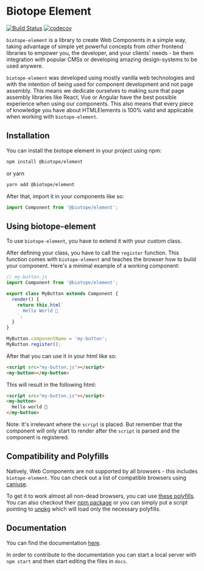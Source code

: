 # Biotope Element

[![Build Status](https://travis-ci.org/biotope/biotope-element.svg?branch=master)](https://travis-ci.org/biotope/biotope-element)
[![codecov](https://codecov.io/gh/biotope/biotope-element/branch/master/graph/badge.svg)](https://codecov.io/gh/biotope/biotope-element)

`biotope-element` is a library to create Web Components in a simple way, taking advantage of simple
yet powerful concepts from other frontend libraries to empower you, the developer, and your clients'
needs - be them integration with popular CMSs or developing amazing design-systems to be used
anywere.

`biotope-element` was developed using mostly vanilla web technologies and with the intention of
being used for component development and not page assembly. This means we dedicate ourselves to
making sure that page assembly libraries like React, Vue or Angular have the best possible
experience when using our components. This also means that every piece of knowledge you have about
HTMLElements is 100% valid and applicable when working with `biotope-element`.

## Installation
You can install the biotope element in your project using npm:

```bash
npm install @biotope/element
```

or yarn

```bash
yarn add @biotope/element
```

After that, import it in your components like so:

```javascript
import Component from '@biotope/element';
```

## Using biotope-element
To use `biotope-element`, you have to extend it with your custom class.

After defining your class, you have to call the `register` function. This function comes with
`biotope-element` and teaches the browser how to build your component. Here's a minimal example of
a working component:

```javascript
// my-button.js
import Component from '@biotope/element';

export class MyButton extends Component {
  render() {
    return this.html`
      Hello World 🐤
    `;
  }
}

MyButton.componentName = 'my-button';
MyButton.register();
```

After that you can use it in your html like so:

```html
<script src="my-button.js"></script>
<my-button></my-button>
```

This will result in the following html:

```html
<script src="my-button.js"></script>
<my-button>
  Hello world 🐤
</my-button>
```

Note: It's irrelevant where the `script` is placed. But remember that the component will only start
to render after the `script` is parsed and the component is registered.

## Compatibility and Polyfills
Natively, Web Components are not supported by all browsers - this includes `biotope-element`. You
can check out a list of compatible browsers using [caniuse](https://caniuse.com/#search=Custom%20Elements%20v1).

To get it to work almost all non-dead browsers, you can use [these polyfills](https://github.com/webcomponents/polyfills).
You can also checkout their [npm package](https://www.npmjs.com/package/@webcomponents/webcomponentsjs)
or you can simply put a script pointing to [unpkg](https://unpkg.com/@webcomponents/webcomponentsjs@2.3.0/webcomponents-loader.js)
which will load only the necessary polyfills.

## Documentation
You can find the documentation [here](https://element.biotope.sh).

In order to contribute to the documentation you can start a local server with `npm start` and then
start editing the files in `docs`.
